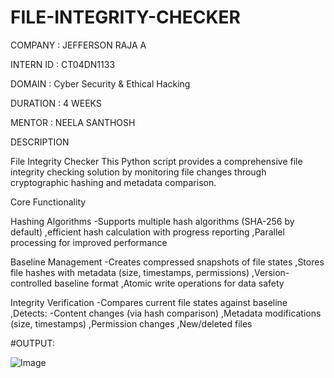 # FILE-INTEGRITY-CHECKER

COMPANY : JEFFERSON RAJA A 

INTERN ID : CT04DN1133

DOMAIN : Cyber Security & Ethical Hacking 

DURATION : 4 WEEKS

MENTOR : NEELA SANTHOSH

DESCRIPTION

File Integrity Checker
This Python script provides a comprehensive file integrity checking solution by monitoring file changes through cryptographic hashing and metadata comparison.

Core Functionality

Hashing Algorithms
-Supports multiple hash algorithms (SHA-256 by default)
,efficient hash calculation with progress reporting
,Parallel processing for improved performance

Baseline Management
-Creates compressed snapshots of file states
,Stores file hashes with metadata (size, timestamps, permissions)
,Version-controlled baseline format
,Atomic write operations for data safety

Integrity Verification
-Compares current file states against baseline
,Detects:
 -Content changes (via hash comparison)
 ,Metadata modifications (size, timestamps)
 ,Permission changes
 ,New/deleted files


#OUTPUT:

![Image](https://github.com/user-attachments/assets/d8dbe802-7c2a-4896-88ce-8aff7a236d62)
